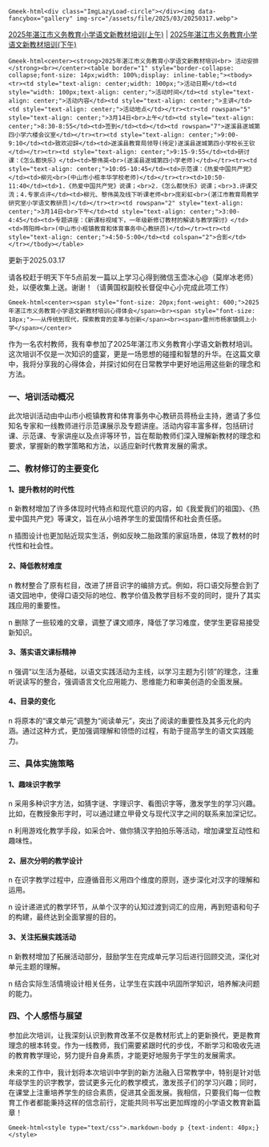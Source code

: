 `Gmeek-html<div class="ImgLazyLoad-circle"></div><img data-fancybox="gallery" img-src="/assets/file/2025/03/20250317.webp">`

[2025年湛江市义务教育小学语文新教材培训(上午)](https://live.wenxiang.cn/livepf/playvideo.jspx?id=0c8a33a446e94220890b33e9b07f2c67)  | [2025年湛江市义务教育小学语文新教材培训(下午)](https://live.wenxiang.cn/livepf/playvideo.jspx?id=6f7b8bb3f2c74f0ca91fd358c987fe9d) 

`Gmeek-html<center><strong>2025年湛江市义务教育小学语文新教材培训<br>
活动安排</strong><br></center><table border="1" style="border-collapse: collapse;font-size: 14px;width: 100%;display: inline-table;"><tbody><tr><td style="text-align: center;width: 100px;">活动日期</td><td style="width: 100px;text-align: center;">活动时间</td><td style="text-align: center;">活动内容</td><td style="text-align: center;">主讲</td><td style="text-align: center;">活动地点</td></tr><tr><td rowspan="5" style="text-align: center;">3月14日<br>上午</td><td style="text-align: center;">8:30-8:55</td><td>签到</td><td></td><td rowspan="7">遂溪县遂城第四小学六楼会议室</td></tr><tr><td style="text-align: center;">9:00-9:10</td><td>致欢迎辞</td><td>遂溪县教育局领导(待定)遂溪县遂城第四小学校长王钦</td></tr><tr><td style="text-align: center;">9:15-9:55</td><td>研讨课：《怎么都快乐》</td><td>黎伟英<br>(遂溪县遂城第四小学老师)</td></tr><tr><td style="text-align: center;">10:05-10:45</td><td>示范课：《热爱中国共产党》</td><td>柳元<br>(中山市小榄丰华学校老师)</td></tr><tr><td>10:50-11:40</td><td>1.《热爱中国共产党》说课；<br>2.《怎么都快乐》说课；<br>3.评课交流；4.专家点评</td><td>柳元、黎伟英及线下听课老师<br>庞彩虹<br>(湛江市教育局教学研究室小学语文教研员)</td></tr><tr><td rowspan="2" style="text-align: center;">3月14日<br>下午</td><td style="text-align: center;">3:00-4:45</td><td>专题讲座：《新课标视域下，一年级新修订教材的解读与教学探讨》</td><td>蒋阳晔<br>(中山市小榄镇教育和体育事务中心教研员)</td></tr><tr><td style="text-align: center;">4:50-5:00</td><td colspan="2">合影</td></tr></tbody></table>`

更新于2025.03.17

请各校赶于明天下午5点前发一篇以上学习心得到微信玉壶冰心@（莫岸冰老师）处，以便收集上送。谢谢！（请黄国权副校长督促中心小完成此项工作）

`Gmeek-html<center><span style="font-size: 20px;font-weight: 600;">2025年湛江市义务教育小学语文新教材培训心得体会</span><br><span style="font-size: 18px;">——从传统到现代，探索教育的变革与创新</span><br><span>雷州市杨家镇倜上小学</span></center>`

作为一名农村教师，我有幸参加了2025年湛江市义务教育小学语文新教材培训。这次培训不仅是一次知识的盛宴，更是一场思想的碰撞和智慧的升华。在这篇文章中，我将分享我的心得体会，并探讨如何在日常教学中更好地运用这些新的理念和方法。

### 一、培训活动概况

此次培训活动由中山市小榄镇教育和体育事务中心教研员蒋杨业主持，邀请了多位知名专家和一线教师进行示范课展示及专题讲座。活动内容丰富多样，包括研讨课、示范课、专家讲座以及点评等环节，旨在帮助教师们深入理解新教材的理念和要求，掌握新的教学策略和方法，以适应新时代教育发展的需求。

### 二、教材修订的主要变化

#### 1、提升教材的时代性

n 新教材增加了许多体现时代特点和现代意识的内容，如《我爱我们的祖国》、《热爱中国共产党》等课文，旨在从小培养学生的爱国情怀和社会责任感。

n 插图设计也更加贴近现实生活，例如反映二胎政策的家庭场景，体现了教材的时代性和社会性。

#### 2、降低教材难度

n 教材整合了原有栏目，改进了拼音识字的编排方式。例如，将口语交际整合到了语文园地中，使得口语交际的地位、教学价值及教学目标不变的同时，提升了其实践应用的重要性。

n 删除了一些较难的文章，调整了课文顺序，降低了学习难度，使学生更容易接受新知识。

#### 3、落实语文课标精神

n 强调“以生活为基础，以语文实践活动为主线，以学习主题为引领”的理念，注重听说读写的整合，强调语言文化应用能力、思维能力和审美创造的全面发展。

#### 4、目录的变化

n 将原本的“课文单元”调整为“阅读单元”，突出了阅读的重要性及其多元化的内涵。通过这种方式，更加强调理解和领悟的过程，有助于提高学生的语文实践能力。

### 三、具体实施策略

#### 1、趣味识字教学

n 采用多种识字方法，如猜字谜、字理识字、看图识字等，激发学生的学习兴趣。比如，在教授象形字时，可以通过建立甲骨文与现代汉字之间的联系来加深记忆。

n 利用游戏化教学手段，如采合叶、做你猜汉字拍拍乐等活动，增加课堂互动性和趣味性。

#### 2、层次分明的教学设计

n 在识字教学过程中，应遵循音形义用四个维度的原则，逐步深化对汉字的理解和运用。

n 设计递进式的教学环节，从单个汉字的认知过渡到词汇的应用，再到短语和句子的构建，最终达到全面掌握的目的。

#### 3、关注拓展实践活动

n 新教材增加了拓展活动部分，鼓励学生在完成单元学习后进行回顾交流，深化对单元主题的理解。

n 结合实际生活情境设计相关任务，让学生在实践中巩固所学知识，培养解决问题的能力。

### 四、个人感悟与展望

参加此次培训，让我深刻认识到教育改革不仅是教材形式上的更新换代，更是教育理念的根本转变。作为一线教师，我们需要紧跟时代的步伐，不断学习和吸收先进的教育教学理论，努力提升自身素质，才能更好地服务于学生的发展需求。

未来的工作中，我计划将本次培训中学到的新方法融入日常教学中，特别是针对低年级学生的识字教学，尝试更多元化的教学模式，激发孩子们的学习兴趣；同时，在课堂上注重培养学生的综合素质，促进其全面发展。我相信，只要我们每一位教育工作者都能秉持这样的信念前行，定能共同书写出更加辉煌的小学语文教育新篇章！

`Gmeek-html<style type="text/css">.markdown-body p {text-indent: 40px;}</style>`
